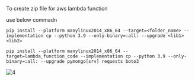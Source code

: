 To create zip file for aws lambda function 

use below commadn

```commandline
pip install --platform manylinux2014_x86_64 --target=<folder_name> --implementation cp --python 3.9 --only-binary=:all: --upgrade <lib1> <lib2>
```

```
pip install --platform manylinux2014_x86_64 --target=lambda_function_code --implementation cp --python 3.9 --only-binary=:all: --upgrade pymongo[srv] requests boto3
```
![4](https://github.com/Rajdeep-Sonawane171/aws-glue-date-pipeline-main/assets/113442602/eb53e4b4-98a0-4aee-98ab-05166e4a8229)
